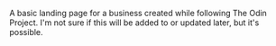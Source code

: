 A basic landing page for a business created while following The Odin Project. I'm not sure if this will be added to or updated later, but it's possible.